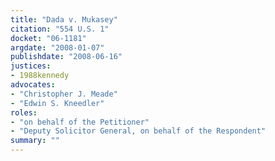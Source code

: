 ```yaml
---
title: "Dada v. Mukasey"
citation: "554 U.S. 1"
docket: "06-1181"
argdate: "2008-01-07"
publishdate: "2008-06-16"
justices:
- 1988kennedy
advocates:
- "Christopher J. Meade"
- "Edwin S. Kneedler"
roles:
- "on behalf of the Petitioner"
- "Deputy Solicitor General, on behalf of the Respondent"
summary: ""
---
```



